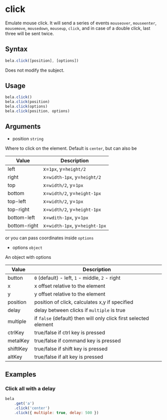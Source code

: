 # click

Emulate mouse click. It will send a series of events `mouseover`, `mouseenter`, `mousemove`, `mousedown`, `mouseup`, `click`, and in case of a double click, last three will be sent twice.

## Syntax

```js
bela.click([position], [options])
```
Does not modify the subject.

## Usage

```js
bela.click()
bela.click(position)
bela.click(options)
bela.click(position, options)
```

## Arguments

- position `string`

Where to click on the element. Default is `center`, but can also be

| Value | Description |
| ----- | ----------- |
| left           | x=`1px`, y=`height/2` |
| right          | x=`width-1px`, y=`height/2`|
| top            | x=`width/2`, y=`1px`|
| bottom         | x=`width/2`, y=`height-1px`|
| top-left       | x=`width/2`, y=`1px`|
| top-right      | x=`width/2`, y=`height-1px`|
| bottom-left    | x=`wdith-1px`, y=`1px`|
| bottom-right   | x=`width-1px`, y=`height-1px`|

or you can pass coordinates inside `options`

- options `object`

An object with options

| Value | Description |
| ----- | ----------- |
| button | `0` (default) - left, `1` - middle, `2` - right |
| x | x offset relative to the element |
| y | y offset relative to the element |
| position | position of click, calculates x,y if specified |
| delay | delay between clicks if `multiple` is true |
| multiple | if `false` (default) then will only click first selected element |
| ctrlKey | true/false if ctrl key is pressed |
| metalKey | true/false if command key is pressed |
| shiftlKey | true/false if shift key is pressed |
| altKey | true/false if alt key is pressed |

## Examples

### Click all with a delay

```js
bela
    .get('a')
    .click('center')
    .click({ multiple: true, delay: 500 })
```